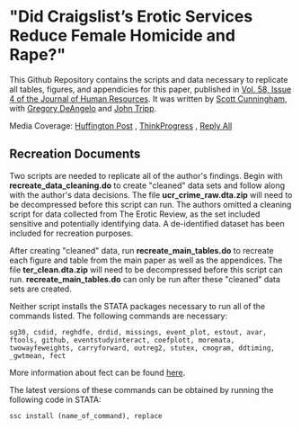 # "Did Craigslist’s Erotic Services Reduce Female Homicide and Rape?" 
This Github Repository contains the scripts and data necessary to replicate all tables, figures, and appendicies for this paper, published in [Vol. 58, Issue 4 of the Journal of Human Resources](https://jhr.uwpress.org/). It was written by [Scott Cunningham](https://www.scunning.com/index.html), with [Gregory DeAngelo](http://gregoryjdeangelo.com) and [John Tripp](https://www.clemson.edu/business/about/profiles/JFTRIPP).

Media Coverage: [Huffington Post](https://www.huffpost.com/entry/craigslists-erotic-services-site-appears-to-have-reduced_b_59df8778e4b0cee7b9549e66) , [ThinkProgress](https://thinkprogress.org/craigslist-erotic-services-platform-3eab46092717/) , [Reply All](https://gimletmedia.com/shows/reply-all/o2ho97/119-no-more-safe-harbor#episode-player)

## Recreation Documents
Two scripts are needed to replicate all of the author's findings. Begin with **recreate_data_cleaning.do** to create "cleaned" data sets and follow along with the author's data decisions. The file **ucr_crime_raw.dta.zip** will need to be decompressed before this script can run. The authors omitted a cleaning script for data collected from The Erotic Review, as the set included sensitive and potentially identifying data. A de-identified dataset has been included for recreation purposes.

After creating "cleaned" data, run **recreate_main_tables.do** to recreate each figure and table from the main paper as well as the appendices. The file **ter_clean.dta.zip** will need to be decompressed before this script can run. **recreate_main_tables.do** can only be run after these "cleaned" data sets are created. 

Neither script installs the STATA packages necessary to run all of the commands listed. The following commands are necessary:
```
sg30, csdid, reghdfe, drdid, missings, event_plot, estout, avar, ftools, github, eventstudyinteract, coefplott, moremata, twowayfeweights, carryforward, outreg2, stutex, cmogram, ddtiming, _gwtmean, fect
``` 

More information about fect can be found [here](https://raw.githubusercontent.com/xuyiqing/fect_stata/master/).

The latest versions of these commands can be obtained by running the following code in STATA: 
```
ssc install (name_of_command), replace
```
